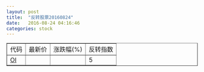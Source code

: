 ```yaml
---
layout: post
title:  "反转股票20160824"
date:   2016-08-24 04:16:46
categories: stock
---
```


<script type="text/javascript">
var stockList = []
stockList.push('gb_oi');
</script>

<table border="1">
 <tr>
 <td>代码</td>
  <td>最新价</td>
  <td>涨跌幅(%)</td>
 <td>反转指数</td>
</tr>
  <tr id="oi"><td><a href="http://stock.finance.sina.com.cn/usstock/quotes/OI.html" target="_blank">OI</a></td><td></td><td></td><td>5</td></tr>
</table>
